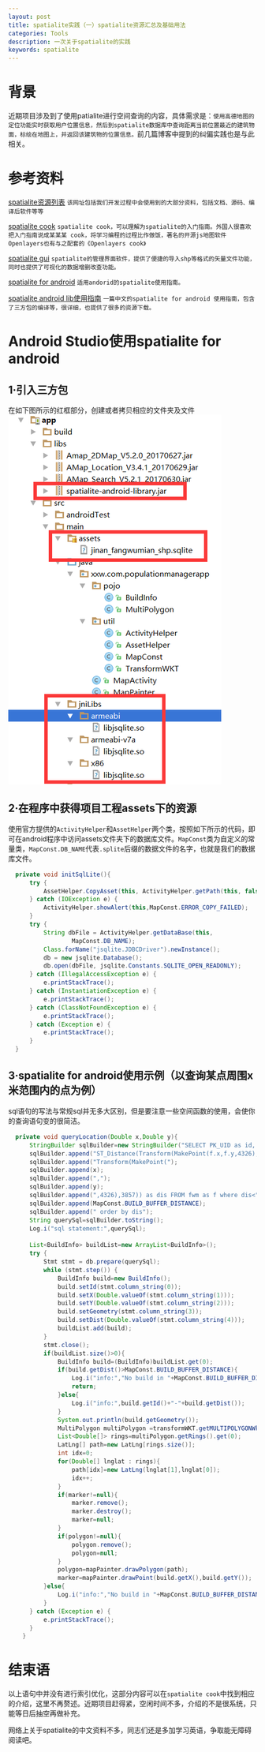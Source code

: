```yaml
---
layout: post
title: spatialite实践（一）spatialite资源汇总及基础用法
categories: Tools
description: 一次关于spatialite的实践
keywords: spatialite
---
```


# 背景
近期项目涉及到了使用patialite进行空间查询的内容，具体需求是：`使用高德地图的定位功能实时获取用户位置信息，然后到spatialite数据库中查询距离当前位置最近的建筑物面，标绘在地图上，并返回该建筑物的位置信息。`前几篇博客中提到的纠偏实践也是与此相关。

# 参考资料
[spatialite资源列表](http://www.gaia-gis.it/spatialite-2.3/)
`该网址包括我们开发过程中会使用到的大部分资料，包括文档、源码、编译后软件等等`

[spatialite cook](http://www.gaia-gis.it/gaia-sins/spatialite-cookbook/index.html)
`spatialite cook，可以理解为spatialite的入门指南。外国人很喜欢把入门指南说成某某某 cook，将学习编程的过程比作做饭，著名的开源js地图软件Openlayers也有与之配套的《Openlayers cook》`

[spatialite gui](http://www.gaia-gis.it/gaia-sins/windows-bin-amd64/)
`spatialite的管理界面软件，提供了便捷的导入shp等格式的矢量文件功能，同时也提供了可视化的数据增删改查功能。`

[spatialite for android](https://www.gaia-gis.it/fossil/libspatialite/wiki?name=spatialite-android-tutorial)
`适用andorid的spatialite使用指南。`

[spatialite android lib使用指南](http://blog.csdn.net/gispace/article/details/8155503)
`一篇中文的spatialite for android 使用指南，包含了三方包的编译等，很详细，也提供了很多的资源下载。`

# Android Studio使用spatialite for android
## 1·引入三方包
在如下图所示的红框部分，创建或者拷贝相应的文件夹及文件
![import lib](/images/posts/tools/sptialite-test/1.png)

## 2·在程序中获得项目工程assets下的资源
使用官方提供的`ActivityHelper`和`AssetHelper`两个类，按照如下所示的代码，即可在android程序中访问assets文件夹下的数据库文件。`MapConst`类为自定义的常量类，`MapConst.DB_NAME`代表`.splite`后缀的数据文件的名字，也就是我们的数据库文件。
```java
  private void initSqlLite(){
      try {
          AssetHelper.CopyAsset(this, ActivityHelper.getPath(this, false), MapConst.DB_NAME);
      } catch (IOException e) {
          ActivityHelper.showAlert(this,MapConst.ERROR_COPY_FAILED);
      }
      try {
          String dbFile = ActivityHelper.getDataBase(this,
                  MapConst.DB_NAME);
          Class.forName("jsqlite.JDBCDriver").newInstance();
          db = new jsqlite.Database();
          db.open(dbFile, jsqlite.Constants.SQLITE_OPEN_READONLY);
      } catch (IllegalAccessException e) {
          e.printStackTrace();
      } catch (InstantiationException e) {
          e.printStackTrace();
      } catch (ClassNotFoundException e) {
          e.printStackTrace();
      } catch (Exception e) {
          e.printStackTrace();
      }
  }
```
## 3·spatialite for android使用示例（以查询某点周围x米范围内的点为例）
sql语句的写法与常规sql并无多大区别，但是要注意一些空间函数的使用，会使你的查询语句变的很简洁。
```java
  private void queryLocation(Double x,Double y){
      StringBuilder sqlBuilder=new StringBuilder("SELECT PK_UID as id, X as x, Y as y, AsText(Geometry) as geometry,");
      sqlBuilder.append("ST_Distance(Transform(MakePoint(f.x,f.y,4326),3857),");
      sqlBuilder.append("Transform(MakePoint(");
      sqlBuilder.append(x);
      sqlBuilder.append(",");
      sqlBuilder.append(y);
      sqlBuilder.append(",4326),3857)) as dis FROM fwm as f where dis<");
      sqlBuilder.append(MapConst.BUILD_BUFFER_DISTANCE);
      sqlBuilder.append(" order by dis");
      String querySql=sqlBuilder.toString();
      Log.i("sql statement:",querySql);

      List<BuildInfo> buildList=new ArrayList<BuildInfo>();
      try {
          Stmt stmt = db.prepare(querySql);
          while (stmt.step()) {
              BuildInfo build=new BuildInfo();
              build.setId(stmt.column_string(0));
              build.setX(Double.valueOf(stmt.column_string(1)));
              build.setY(Double.valueOf(stmt.column_string(2)));
              build.setGeometry(stmt.column_string(3));
              build.setDist(Double.valueOf(stmt.column_string(4)));
              buildList.add(build);
          }
          stmt.close();
          if(buildList.size()>0){
              BuildInfo build=(BuildInfo)buildList.get(0);
              if(build.getDist()>MapConst.BUILD_BUFFER_DISTANCE){
                  Log.i("info:","No build in "+MapConst.BUILD_BUFFER_DISTANCE+"meter buffer of current position.");
                  return;
              }else{
                  Log.i("info:",build.getId()+"-"+build.getDist());
              }
              System.out.println(build.getGeometry());
              MultiPolygon multiPolygon =transformWKT.getMULTIPOLYGONWktToJson(build.getGeometry(),4326);
              List<Double[]> rings=multiPolygon.getRings().get(0);
              LatLng[] path=new LatLng[rings.size()];
              int idx=0;
              for(Double[] lnglat : rings){
                  path[idx]=new LatLng(lnglat[1],lnglat[0]);
                  idx++;
              }
              if(marker!=null){
                  marker.remove();
                  marker.destroy();
                  marker=null;
              }
              if(polygon!=null){
                  polygon.remove();
                  polygon=null;
              }
              polygon=mapPainter.drawPolygon(path);
              marker=mapPainter.drawPoint(build.getX(),build.getY());
          }else{
              Log.i("info:","No build in "+MapConst.BUILD_BUFFER_DISTANCE+"meter buffer of current position.");
          }
      } catch (Exception e) {
          e.printStackTrace();
      }
    }
```

# 结束语
以上语句中并没有进行索引优化，这部分内容可以在`spatialite cook`中找到相应的介绍，这里不再赘述。近期项目赶得紧，空闲时间不多，介绍的不是很系统，只能等日后抽空再做补充。

网络上关于spatialite的中文资料不多，同志们还是多加学习英语，争取能无障碍阅读吧。
